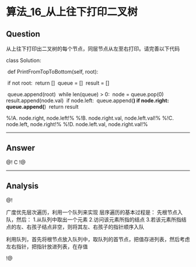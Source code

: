# 算法_16_从上往下打印二叉树


## Question
从上往下打印出二叉树的每个节点，同层节点从左至右打印。请完善以下代码

class Solution:

​    def PrintFromTopToBottom(self, root):

​        if not root:
​            return []
​        queue = []
​        result = []

​        queue.append(root)
​        while len(queue) > 0:
​            node = queue.pop(0)
​            result.append(node.val)
​            if node.left:
​                queue.append(____)
​            if node.right:
​                queue.append(____)
​        return result

%!A. node.right, node.left!%
%!B. node.right.val, node.left.val!%
%!C. node.left, node.right!%
%!D. node.left.val, node.right.val!%

----

## Answer
@! C !@

----

## Analysis
@!

广度优先层次遍历，利用一个队列来实现
层序遍历的基本过程是：
先根节点入队，然后：
1.从队列中取出一个元素
2.访问该元素所指的结点
3.若该元素所指结点的左、右孩子结点非空，则将其左、右孩子的指针顺序入队

利用队列，首先将根节点放入队列中，取队列的首节点，把值存进列表，然后考虑左右指针，把指针放进列表，在存值

!@
